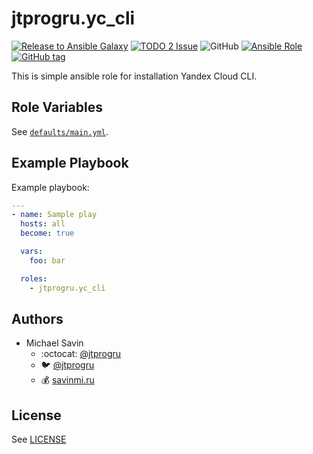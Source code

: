 # jtprogru.yc_cli

[![Release to Ansible Galaxy](https://github.com/jtprogru/ansible-role-yc_cli/actions/workflows/galaxy.yml/badge.svg)](https://github.com/jtprogru/ansible-role-yc_cli/actions/workflows/galaxy.yml)
[![TODO 2 Issue](https://github.com/jtprogru/ansible-role-yc_cli/actions/workflows/todo.yml/badge.svg)](https://github.com/jtprogru/ansible-role-yc_cli/actions/workflows/todo.yml)
![GitHub](https://img.shields.io/github/license/jtprogru/ansible-role-yc_cli)
[![Ansible Role](https://img.shields.io/ansible/role/54362)](https://galaxy.ansible.com/jtprogru/yc_cli/)
[![GitHub tag](https://img.shields.io/github/tag/jtprogru/ansible-role-yc_cli.svg)](https://github.com/jtprogru/ansible-role-yc_cli/tags)

This is simple ansible role for installation Yandex Cloud CLI.


## Role Variables


See [`defaults/main.yml`](defaults/main.yml).


## Example Playbook

Example playbook:
```yaml
---
- name: Sample play
  hosts: all
  become: true

  vars:
    foo: bar

  roles:
    - jtprogru.yc_cli
```

## Authors

- Michael Savin
  - :octocat: [@jtprogru](https://www.github.com/jtprogru)
  - :bird: [@jtprogru](https://www.twitter.com/jtprogru)
  - :moneybag: [savinmi.ru](https://savinmi.ru)

## License

See [LICENSE](LICENSE.md)
